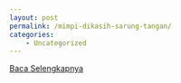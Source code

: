 ```yaml
---
layout: post
permalink: /mimpi-dikasih-sarung-tangan/
categories:
    - Uncategorized
---
```


[Baca Selengkapnya](/05)
